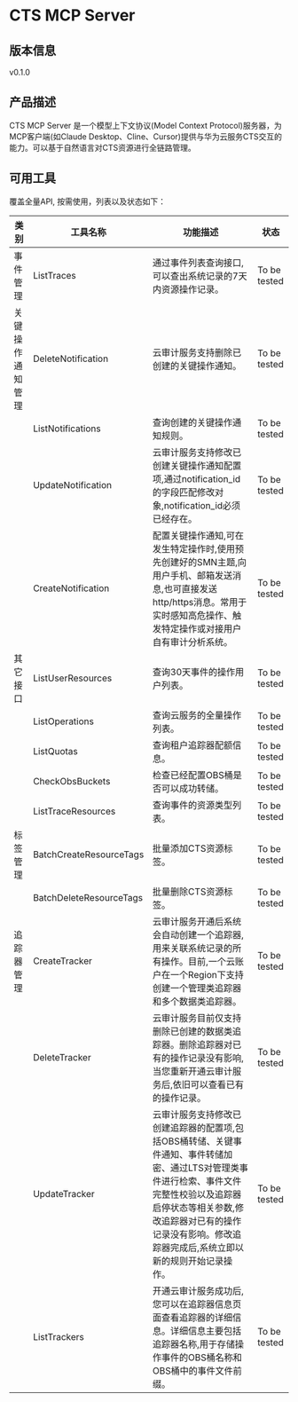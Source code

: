 # CTS MCP Server 

## 版本信息
v0.1.0

## 产品描述

CTS MCP Server 是一个模型上下文协议(Model Context Protocol)服务器，为MCP客户端(如Claude Desktop、Cline、Cursor)提供与华为云服务CTS交互的能力。可以基于自然语言对CTS资源进行全链路管理。

## 可用工具
覆盖全量API, 按需使用，列表以及状态如下：

| 类别 | 工具名称 | 功能描述 | 状态 |
| --- | --- | --- | --- |
| 事件管理 | ListTraces | 通过事件列表查询接口,可以查出系统记录的7天内资源操作记录。 | To be tested |
| 关键操作通知管理 | DeleteNotification | 云审计服务支持删除已创建的关键操作通知。 | To be tested |
|  | ListNotifications | 查询创建的关键操作通知规则。 | To be tested |
|  | UpdateNotification | 云审计服务支持修改已创建关键操作通知配置项,通过notification_id的字段匹配修改对象,notification_id必须已经存在。 | To be tested |
|  | CreateNotification | 配置关键操作通知,可在发生特定操作时,使用预先创建好的SMN主题,向用户手机、邮箱发送消息,也可直接发送http/https消息。常用于实时感知高危操作、触发特定操作或对接用户自有审计分析系统。 | To be tested |
| 其它接口 | ListUserResources | 查询30天事件的操作用户列表。 | To be tested |
|  | ListOperations | 查询云服务的全量操作列表。 | To be tested |
|  | ListQuotas | 查询租户追踪器配额信息。 | To be tested |
|  | CheckObsBuckets | 检查已经配置OBS桶是否可以成功转储。 | To be tested |
|  | ListTraceResources | 查询事件的资源类型列表。 | To be tested |
| 标签管理 | BatchCreateResourceTags | 批量添加CTS资源标签。 | To be tested |
|  | BatchDeleteResourceTags | 批量删除CTS资源标签。 | To be tested |
| 追踪器管理 | CreateTracker | 云审计服务开通后系统会自动创建一个追踪器,用来关联系统记录的所有操作。目前,一个云账户在一个Region下支持创建一个管理类追踪器和多个数据类追踪器。 | To be tested |
|  | DeleteTracker | 云审计服务目前仅支持删除已创建的数据类追踪器。删除追踪器对已有的操作记录没有影响,当您重新开通云审计服务后,依旧可以查看已有的操作记录。 | To be tested |
|  | UpdateTracker | 云审计服务支持修改已创建追踪器的配置项,包括OBS桶转储、关键事件通知、事件转储加密、通过LTS对管理类事件进行检索、事件文件完整性校验以及追踪器启停状态等相关参数,修改追踪器对已有的操作记录没有影响。修改追踪器完成后,系统立即以新的规则开始记录操作。 | To be tested |
|  | ListTrackers | 开通云审计服务成功后,您可以在追踪器信息页面查看追踪器的详细信息。详细信息主要包括追踪器名称,用于存储操作事件的OBS桶名称和OBS桶中的事件文件前缀。 | To be tested |
